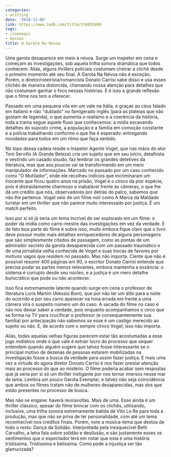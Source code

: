 ```yaml
---
categories:
- writting
date: '2018-11-06'
link: https://www.imdb.com/title/tt6892400
tags:
- cinemaqui
- movies
title: A Garota Na Névoa
---
```


Uma garota desaparece em meio à névoa. Surge um inspetor em cena e começam as investigações, sob aquela trilha sonora dramática que todos conhecem. Aliás, alguns thrillers policiais costumam cheirar a clichê desde o primeiro momento até seu final. A Garota Na Névoa não é exceção. Porém, o diretor/roteirista/romancista Donato Carrisi sabe disso e usa esses clichês de maneira distorcida, chamando nossa atenção para detalhes que não costumam ganhar o foco nessas histórias. E é isso a grande reflexão que o filme nos tem a oferecer.

Passado em uma pequena vila em um vale na Itália, e graças ao céus falado em italiano e não "dublado" no famigerado inglês (para as plateias que não gostam de legenda), o que aumenta o realismo e a coerência da história, toda a trama segue aquele fluxo que conhecemos: a mídia escavando detalhes do suposto crime, a população e a família em comoção constante e a polícia trabalhando conforme o que lhe é esperado: entregando novidades para todos em um ritmo que faça sentido.

No topo dessa cadeia reside o Inspetor Agente Vogel, que nas mãos do ator Toni Servillo (A Grande Beleza) cria um sujeito que em seu início, detalhista e vestindo um casado sisudo, faz lembrar os grandes detetives da literatura, mas que aos poucos vai se transformando em um mero manipulador de informações. Marcado no passado por um caso conhecido como "O Mutilador", onde ele recolheu indícios que incriminaram um inocente que ficou quatro anos na prisão, Vogel é o cínico da pior espécie, pois é distraidamente charmoso e inabalável frente às câmeras, o que lhe dá um crédito que nós, observadores por detrás do palco, sabemos que não lhe pertence. Vogel veio de um filme noir como A Marca da Maldade turistar em um thriller que não parece muito interessado por justiça. É um match perfeito.

Isso por si só já seria um tema incrível de ser explorado em um filme: o poder da mídia como carro-mestre das investigações em vez da verdade. E de fato boa parte do filme é sobre isso, muito embora fique claro que o livro deve possuir muito mais detalhes enriquecedores de alguns personagens que são simplesmente citados de passagem, como as pontas de um admirador secreto da garota desaparecida com um passado traumático e de uma jornalista velha conhecida de Vogel e suas trocas de favores por motivos vagos que residem no passado. Mas não importa. Ciente que não é possível resumir 400 páginas em 90, o escritor Donato Carrisi entende que precisa podar as partes menos relevantes, embora mantenha a essência: o sistema é corrupto desde seu núcleo, e a justiça é um mero detalhe burocrático que pode ou não acontecer.

Isso fica extremamente latente quando surge em cena o professor de literatura Loris Martini (Alessio Boni), que por não ter um álibi para a noite do ocorrido e por seu carro aparecer na hora errada em frente a uma câmera vira o suspeito número um do caso. A sacada do filme no caso é não nos deixar saber a verdade, pois enquanto acompanhamos o circo que se forma na TV para crucificar o professor (e consequentemente sua família) por antecipação não sabemos se esse é um castigo merecido ao sujeito ou não. E, de acordo com o sempre cínico Vogel, isso não importa.

Aliás, todas aquelas velhas figuras parecem estar tão acostumadas a esse jogo midiático onde o que vale é extrair lucro do processo que sequer entendem quando alguém sugere que talvez fosse interessante se o principal motivo de dezenas de pessoas estarem mobilizadas na investigação fosse a busca da verdade para assim fazer justiça. E mais uma vez a virtude do agora diretor Donato Carrisi é nos fazer prestar atenção mais ao processo do que ao mistério. O filme poderia acabar sem respostas que já seria por si só um thriller instigante por nos tornar imersos nesse mar de lama. Lembra um pouco Garota Exemplar, e talvez não seja coincidência que ambos os filmes tratam não de mulheres desaparecidas, mas dos que estão presentes no processo de busca.

Mas não se engane: haverá reviravoltas. Mais de uma. Esse ainda é um thriller clássico, apesar do filme brincar com os clichês, utilizando, inclusive, uma trilha sonora extremamente batida de Vito Lo Re para toda a produção, mas que não se priva de ter personalidade, com até um tema reconhecível nos créditos finais. Porém, note a música-tema que destoa de todo o resto: Dança da Solidão. Interpretada pela inesquecível Beth Carvalho, a letra fala sobre solidão e desilusão, e são justamente esses os sentimentos que o espectador terá em notar que esta é uma história tristíssima. Tristíssima e belíssima. Como pode a injustiça ser tão glamurizada?